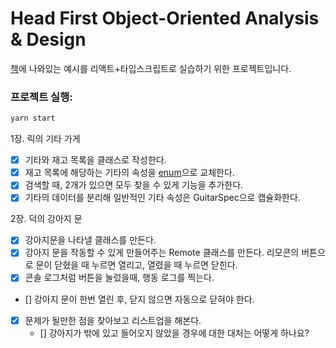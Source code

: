 # Head First Object-Oriented Analysis & Design

[책](https://www.oreilly.com/library/view/head-first-object-oriented/0596008678)에 나와있는 예시를 리액트+타입스크립트로 실습하기 위한 프로젝트입니다.

### 프로젝트 실행:
```js
yarn start
```

1장. 릭의 기타 가게
 - [x] 기타와 재고 목록을 클래스로 작성한다.
 - [x] 재고 목록에 해당하는 기타의 속성을 [enum](https://www.typescriptlang.org/docs/handbook/enums.html#numeric-enums)으로 교체한다.  
 - [x] 검색할 때, 2개가 있으면 모두 찾을 수 있게 기능을 추가한다. 
 - [x] 기타의 데이터를 분리해 일반적인 기타 속성은 GuitarSpec으로 캡슐화한다. 

 2장. 덕의 강아지 문
 - [x] 강아지문을 나타낼 클래스를 만든다. 
 - [x] 강아지 문을 작동할 수 있게 만들어주는 Remote 클래스를 만든다. 리모콘의 버튼으로 문이 닫혔을 때 누르면 열리고, 열렸을 때 누르면 닫힌다.
 - [x] 콘솔 로그처럼 버튼을 눌렀을때, 행동 로그를 찍는다.
 - [] 강아지 문이 한번 열린 후, 닫지 않으면 자동으로 닫혀야 한다.
 - [x] 문제가 될만한 점을 찾아보고 리스트업을 해본다.
    - [] 강아지가 밖에 있고 들어오지 않았을 경우에 대한 대처는 어떻게 하나요?

